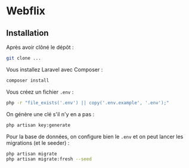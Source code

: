 # Webflix

## Installation

Après avoir clôné le dépôt :

```bash
git clone ...
```

Vous installez Laravel avec Composer :

```bash
composer install
```

Vous créez un fichier `.env` :

```bash
php -r "file_exists('.env') || copy('.env.example', '.env');"
```

On génère une clé s'il n'y en a pas :

```bash
php artisan key:generate
```

Pour la base de données, on configure bien le `.env` et on peut lancer les migrations (et le seeder) :

```bash
php artisan migrate
php artisan migrate:fresh --seed
```
